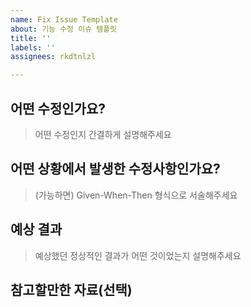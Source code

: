 ```yaml
---
name: Fix Issue Template
about: 기능 수정 이슈 템플릿
title: ''
labels: ''
assignees: rkdtnlzl

---
```


## 어떤 수정인가요?

> 어떤 수정인지 간결하게 설명해주세요

## 어떤 상황에서 발생한 수정사항인가요?

> (가능하면) Given-When-Then 형식으로 서술해주세요

## 예상 결과

> 예상했던 정상적인 결과가 어떤 것이었는지 설명해주세요

## 참고할만한 자료(선택)
